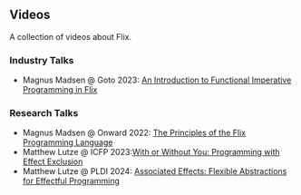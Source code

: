 ## Videos

A collection of videos about Flix.

### Industry Talks

- Magnus Madsen @ Goto 2023: [An Introduction to Functional Imperative Programming in Flix](https://www.youtube.com/watch?v=2LSOqikNqxM)

### Research Talks

- Magnus Madsen @ Onward 2022: [The Principles of the Flix Programming Language](https://www.youtube.com/watch?v=RNZeAmp1EaA)
- Matthew Lutze @ ICFP 2023:[With or Without You: Programming with Effect Exclusion](https://www.youtube.com/watch?v=IyLNJh4Eq0c)
- Matthew Lutze @ PLDI 2024: [Associated Effects: Flexible Abstractions for Effectful Programming](https://www.youtube.com/watch?v=HoJaLJEPXW8)

